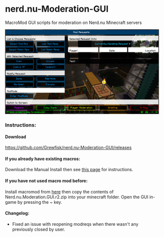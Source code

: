 # nerd.nu-Moderation-GUI
MacroMod GUI scripts for moderation on Nerd.nu Minecraft servers

![Demo](https://raw.githubusercontent.com/Grewfisk/nerd.nu-Moderation-GUI/master/images/demo.png)

### Instructions:
#### Download
https://github.com/Grewfisk/nerd.nu-Moderation-GUI/releases

#### If you already have existing macros:
Download the Manual Install then see [this page](https://github.com/Grewfisk/nerd.nu-Moderation-GUI/blob/master/Manual-Installation.md) for instructions.

#### If you have not used macro mod before:
Install macromod from [here](http://www.minecraftforum.net/forums/mapping-and-modding/minecraft-mods/1275039-macro-keybind-mod) then copy the contents of Nerd.nu.Moderation.GUI.r2.zip into your minecraft folder. Open the GUI in-game by pressing the ~ key.

#### Changelog:
* Fixed an issue with reopening modreqs when there wasn't any previously closed by user.
